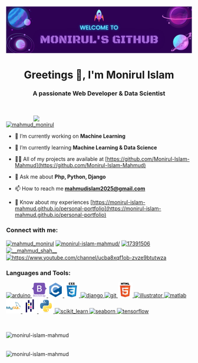 ![logo](https://github.com/Monirul-Islam-Mahmud/Monirul-Islam-Mahmud/blob/main/Monirul-Banner.png)
<h1 align="center">Greetings 👋, I'm Monirul Islam</h1>
<h3 align="center">A passionate Web Developer & Data Scientist</h3>
<br><br>
<img align="right" width="430" src="https://media1.giphy.com/media/qgQUggAC3Pfv687qPC/giphy.gif"
<p align="left"> <a href="https://twitter.com/mahmud_monirul" target="blank"><img src="https://img.shields.io/twitter/follow/mahmud_monirul?logo=twitter&style=for-the-badge" alt="mahmud_monirul" /></a> </p>

- 🔭 I’m currently working on **Machine Learning**

- 🌱 I’m currently learning **Machine Learning & Data Science**

- 👨‍💻 All of my projects are available at [https://github.com/Monirul-Islam-Mahmud](https://github.com/Monirul-Islam-Mahmud)

- 💬 Ask me about **Php, Python, Django**

- 📫 How to reach me **mahmudislam2025@gmail.com**

- 📄 Know about my experiences [https://monirul-islam-mahmud.github.io/personal-portfolio](https://monirul-islam-mahmud.github.io/personal-portfolio)

<h3 align="left">Connect with me:</h3>
<p align="left">
<a href="https://twitter.com/mahmud_monirul" target="blank"><img align="center" src="https://raw.githubusercontent.com/rahuldkjain/github-profile-readme-generator/master/src/images/icons/Social/twitter.svg" alt="mahmud_monirul" height="30" width="40" /></a>
<a href="https://linkedin.com/in/monirul-islam-mahmud/" target="blank"><img align="center" src="https://raw.githubusercontent.com/rahuldkjain/github-profile-readme-generator/master/src/images/icons/Social/linked-in-alt.svg" alt="monirul-islam-mahmud/" height="30" width="40" /></a>
<a href="https://stackoverflow.com/users/17391506" target="blank"><img align="center" src="https://raw.githubusercontent.com/rahuldkjain/github-profile-readme-generator/master/src/images/icons/Social/stack-overflow.svg" alt="17391506" height="30" width="40" /></a>
<a href="https://instagram.com/__mahmud_shah__" target="blank"><img align="center" src="https://raw.githubusercontent.com/rahuldkjain/github-profile-readme-generator/master/src/images/icons/Social/instagram.svg" alt="__mahmud_shah__" height="30" width="40" /></a>
<a href="https://www.youtube.com/c/https://www.youtube.com/channel/UCBA8XqF1ob-zVZe9btuTWzA" target="blank"><img align="center" src="https://raw.githubusercontent.com/rahuldkjain/github-profile-readme-generator/master/src/images/icons/Social/youtube.svg" alt="https://www.youtube.com/channel/ucba8xqf1ob-zvze9btutwza" height="30" width="40" /></a>
</p>

<h3 align="left">Languages and Tools:</h3>
<p align="left"> <a href="https://www.arduino.cc/" target="_blank" rel="noreferrer"> <img src="https://cdn.worldvectorlogo.com/logos/arduino-1.svg" alt="arduino" width="40" height="40"/> </a> <a href="https://getbootstrap.com" target="_blank" rel="noreferrer"> <img src="https://raw.githubusercontent.com/devicons/devicon/master/icons/bootstrap/bootstrap-plain-wordmark.svg" alt="bootstrap" width="40" height="40"/> </a> <a href="https://www.cprogramming.com/" target="_blank" rel="noreferrer"> <img src="https://raw.githubusercontent.com/devicons/devicon/master/icons/c/c-original.svg" alt="c" width="40" height="40"/> </a> <a href="https://www.w3schools.com/css/" target="_blank" rel="noreferrer"> <img src="https://raw.githubusercontent.com/devicons/devicon/master/icons/css3/css3-original-wordmark.svg" alt="css3" width="40" height="40"/> </a> <a href="https://www.djangoproject.com/" target="_blank" rel="noreferrer"> <img src="https://cdn.worldvectorlogo.com/logos/django.svg" alt="django" width="40" height="40"/> </a> <a href="https://git-scm.com/" target="_blank" rel="noreferrer"> <img src="https://www.vectorlogo.zone/logos/git-scm/git-scm-icon.svg" alt="git" width="40" height="40"/> </a> <a href="https://www.w3.org/html/" target="_blank" rel="noreferrer"> <img src="https://raw.githubusercontent.com/devicons/devicon/master/icons/html5/html5-original-wordmark.svg" alt="html5" width="40" height="40"/> </a> <a href="https://www.adobe.com/in/products/illustrator.html" target="_blank" rel="noreferrer"> <img src="https://www.vectorlogo.zone/logos/adobe_illustrator/adobe_illustrator-icon.svg" alt="illustrator" width="40" height="40"/> </a> <a href="https://www.mathworks.com/" target="_blank" rel="noreferrer"> <img src="https://upload.wikimedia.org/wikipedia/commons/2/21/Matlab_Logo.png" alt="matlab" width="40" height="40"/> </a> <a href="https://www.mysql.com/" target="_blank" rel="noreferrer"> <img src="https://raw.githubusercontent.com/devicons/devicon/master/icons/mysql/mysql-original-wordmark.svg" alt="mysql" width="40" height="40"/> </a> <a href="https://pandas.pydata.org/" target="_blank" rel="noreferrer"> <img src="https://raw.githubusercontent.com/devicons/devicon/2ae2a900d2f041da66e950e4d48052658d850630/icons/pandas/pandas-original.svg" alt="pandas" width="40" height="40"/> </a> <a href="https://www.python.org" target="_blank" rel="noreferrer"> <img src="https://raw.githubusercontent.com/devicons/devicon/master/icons/python/python-original.svg" alt="python" width="40" height="40"/> </a> <a href="https://scikit-learn.org/" target="_blank" rel="noreferrer"> <img src="https://upload.wikimedia.org/wikipedia/commons/0/05/Scikit_learn_logo_small.svg" alt="scikit_learn" width="40" height="40"/> </a> <a href="https://seaborn.pydata.org/" target="_blank" rel="noreferrer"> <img src="https://seaborn.pydata.org/_images/logo-mark-lightbg.svg" alt="seaborn" width="40" height="40"/> </a> <a href="https://www.tensorflow.org" target="_blank" rel="noreferrer"> <img src="https://www.vectorlogo.zone/logos/tensorflow/tensorflow-icon.svg" alt="tensorflow" width="40" height="40"/> </a> </p>
<br><br>
<img align="left" src="https://github-readme-stats.vercel.app/api/top-langs?username=monirul-islam-mahmud&show_icons=true&locale=en" alt="monirul-islam-mahmud" />
<br><br><br>
<img align="left" src="https://github-readme-stats.vercel.app/api?username=monirul-islam-mahmud&show_icons=true&locale=en&" alt="monirul-islam-mahmud" />


